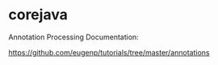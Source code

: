 # corejava

Annotation Processing Documentation:

https://github.com/eugenp/tutorials/tree/master/annotations
